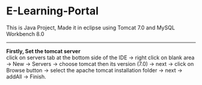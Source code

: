 # E-Learning-Portal
This is Java Project, Made it in eclipse using Tomcat 7.0 and MySQL Workbench 8.0

<hr>
<b>Firstly, Set the tomcat server</b><br>
click on servers tab at the bottom side of the IDE -> right click on blank area -> New -> Servers -> choose tomcat then its version (7.0) -> next -> click on Browse button -> select the apache tomcat installation folder -> next -> addAll -> Finish.

